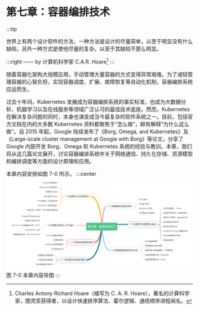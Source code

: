 # 第七章：容器编排技术

:::tip <a/>

世界上有两个设计软件的方法，一种方法是设计的尽量简单，以至于明显没有什么缺陷，另外一种方式是使他尽量的复杂，以至于其缺陷不那么明显。

:::right
—— by 计算机科学家 C.A.R. Hoare[^1]
:::

随着容器化架构大规模应用，手动管理大量容器的方式变得异常艰难。为了减轻管理容器的心智负担，实现容器调度、扩展、故障恢复等自动化机制，容器编排系统应运而生。

过去十年间，Kubernetes 发展成为容器编排系统的事实标准，也成为大数据分析、机器学习以及在线服务等领域广泛认可的最佳技术底座。然而，Kubernetes 在解决复杂问题的同时，本身也演变成当今最复杂的软件系统之一。目前，包括官方文档在内的大多数 Kubernetes 资料都聚焦于“怎么做”，鲜有解释“为什么这么做”。自 2015 年起，Google 陆续发布了《Borg, Omega, and Kubernetes》及《Large-scale cluster management at Google with Borg》等论文，分享了 Google 内部开发 Borg、Omega 和 Kubernetes 系统的经验与教训。本章，我们将从这几篇论文展开，讨论容器编排系统中关于网络通信、持久化存储、资源模型和编排调度等方面的设计原理和应用。

本章内容安排如图 7-0 所示。
:::center
  ![](../assets/container-summary.png)<br/>
  图 7-0 本章内容导图
:::

[^1]: Charles Antony Richard Hoare（缩写为 C. A. R. Hoare），著名的计算科学家，图灵奖获得者，以设计快速排序算法、霍尔逻辑、通信顺序进程闻名。